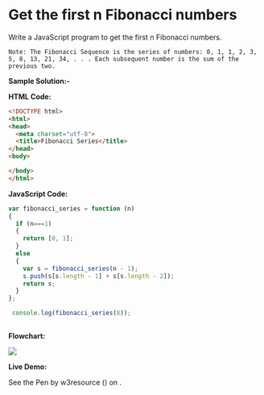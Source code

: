 # Get the first n Fibonacci numbers

Write a JavaScript program to get the first n Fibonacci numbers.

```
Note: The Fibonacci Sequence is the series of numbers: 0, 1, 1, 2, 3, 5, 8, 13, 21, 34, . . . Each subsequent number is the sum of the previous two.
```

**Sample Solution:-**

**HTML Code:**

```html
<!DOCTYPE html>
<html>
<head>
  <meta charset="utf-8">
  <title>Fibonacci Series</title>
</head>
<body>

</body>
</html>

```

**JavaScript Code:**

```js
var fibonacci_series = function (n) 
{
  if (n===1) 
  {
    return [0, 1];
  } 
  else 
  {
    var s = fibonacci_series(n - 1);
    s.push(s[s.length - 1] + s[s.length - 2]);
    return s;
  }
};

 console.log(fibonacci_series(8));
 
```

**Flowchart:**

![](https://www.w3resource.com/w3r_images/javascript-recursion-function-exercise-6.png)

**Live Demo:**

<section class="expand-codepen"><p data-height="380" data-theme-id="0" data-slug-hash="jGLepN" data-default-tab="js,result" data-user="w3resource" data-embed-version="2" data-pen-title="JavaScript - common-editor-exercises" data-editable="true" class="codepen">See the Pen by w3resource () on .</p><codepen></codepen></section>